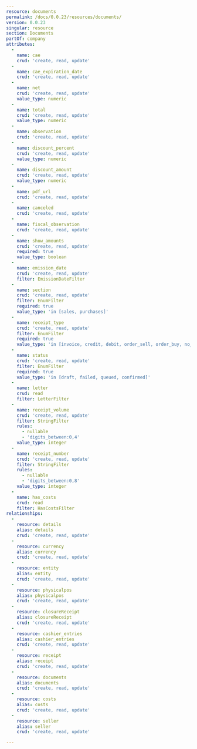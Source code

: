 ```yaml
---
resource: documents
permalink: /docs/0.0.23/resources/documents/
version: 0.0.23
singular: resource
section: Documents
partOf: company
attributes:
  -
    name: cae
    crud: 'create, read, update'
  -
    name: cae_expiration_date
    crud: 'create, read, update'
  -
    name: net
    crud: 'create, read, update'
    value_type: numeric
  -
    name: total
    crud: 'create, read, update'
    value_type: numeric
  -
    name: observation
    crud: 'create, read, update'
  -
    name: discount_percent
    crud: 'create, read, update'
    value_type: numeric
  -
    name: discount_amount
    crud: 'create, read, update'
    value_type: numeric
  -
    name: pdf_url
    crud: 'create, read, update'
  -
    name: canceled
    crud: 'create, read, update'
  -
    name: fiscal_observation
    crud: 'create, read, update'
  -
    name: show_amounts
    crud: 'create, read, update'
    required: true
    value_type: boolean
  -
    name: emission_date
    crud: 'create, read, update'
    filter: EmissionDateFilter
  -
    name: section
    crud: 'create, read, update'
    filter: EnumFilter
    required: true
    value_type: 'in [sales, purchases]'
  -
    name: receipt_type
    crud: 'create, read, update'
    filter: EnumFilter
    required: true
    value_type: 'in [invoice, credit, debit, order_sell, order_buy, no_fiscal, quotation, zeta]'
  -
    name: status
    crud: 'create, read, update'
    filter: EnumFilter
    required: true
    value_type: 'in [draft, failed, queued, confirmed]'
  -
    name: letter
    crud: read
    filter: LetterFilter
  -
    name: receipt_volume
    crud: 'create, read, update'
    filter: StringFilter
    rules:
      - nullable
      - 'digits_between:0,4'
    value_type: integer
  -
    name: receipt_number
    crud: 'create, read, update'
    filter: StringFilter
    rules:
      - nullable
      - 'digits_between:0,8'
    value_type: integer
  -
    name: has_costs
    crud: read
    filter: HasCostsFilter
relationships:
  -
    resource: details
    alias: details
    crud: 'create, read, update'
  -
    resource: currency
    alias: currency
    crud: 'create, read, update'
  -
    resource: entity
    alias: entity
    crud: 'create, read, update'
  -
    resource: physicalpos
    alias: physicalpos
    crud: 'create, read, update'
  -
    resource: closureReceipt
    alias: closureReceipt
    crud: 'create, read, update'
  -
    resource: cashier_entries
    alias: cashier_entries
    crud: 'create, read, update'
  -
    resource: receipt
    alias: receipt
    crud: 'create, read, update'
  -
    resource: documents
    alias: documents
    crud: 'create, read, update'
  -
    resource: costs
    alias: costs
    crud: 'create, read, update'
  -
    resource: seller
    alias: seller
    crud: 'create, read, update'

---
```

